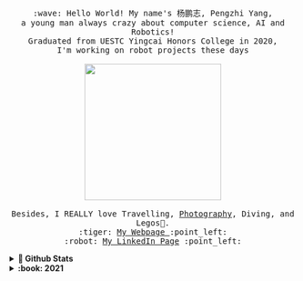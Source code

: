 <p align="center">
  <br>
  <samp>
    :wave: Hello World! My name's 杨鹏志, Pengzhi Yang, 
    <br> a young man always crazy about computer science, AI and Robotics!
    <br> Graduated from UESTC Yingcai Honors College in 2020,
      <br>I'm working on robot projects these days <br><br>
    <img src="https://i.imgur.com/BnWJI6O.gif" width="240px" align="center">
    <br><br>
    Besides, I REALLY love Travelling, <a href="https://500px.com/p/Y_Marcus?view=photos">Photography</a>, Diving, and Legos🧱. <br>
    :tiger: <a href="https://pengzhi1998.com/#about">My Webpage </a> :point_left: <br> 
    :robot: <a href="https://www.linkedin.com/in/%E9%B9%8F%E5%BF%97-%E6%9D%A8-751a67181/">My LinkedIn Page</a> :point_left:
  </samp>
</p>

<details>
  <summary><b>🚀 Github Stats </b></summary>
<p align="left">
  <img height="137px" src="https://github-readme-stats.vercel.app/api?username=pengzhi1998&hide_title=true&hide_border=true&show_icons=true&include_all_commits=true&count_private=true&line_height=21&text_color=000&icon_color=000&bg_color=0,ea6161,ffc64d,fffc4d,52fa5a&theme=graywhite" /><!-- wi*quL3fcV -->
</p> 
</details>

<details>
  <summary><b>:book: 2021 </b></summary>
  This has been a difficult year for everyone and for me. But still a long way to go, still full of hope and enthusiasm, and still working on the amazing projects!<br>
  Feel free to contact me if you have any question about my projects or if you are curious about me! 😄 
</details>


